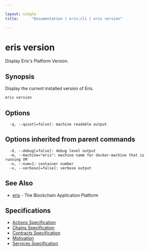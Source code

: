 ```yaml
---

layout: single
title:      "Documentation | eris:cli | eris version"

---
```


# eris version

Display Eris's Platform Version.

## Synopsis

Display the current installed version of Eris.

```bash
eris version
```

## Options

```
  -q, --quiet[=false]: machine readable output
```

## Options inherited from parent commands

```
  -d, --debug[=false]: debug level output
  -m, --machine="eris": machine name for docker-machine that is running VM
  -n, --num=1: container number
  -v, --verbose[=false]: verbose output
```

## See Also

* [eris](/docs/documentation/cli/latest/eris/)	 - The Blockchain Application Platform

## Specifications

* [Actions Specification](/docs/documentation/cli/latest/actions_specification/)
* [Chains Specification](/docs/documentation/cli/latest/chains_specification/)
* [Contracts Specification](/docs/documentation/cli/latest/contracts_specification/)
* [Motivation](/docs/documentation/cli/latest/motivation/)
* [Services Specification](/docs/documentation/cli/latest/services_specification/)

